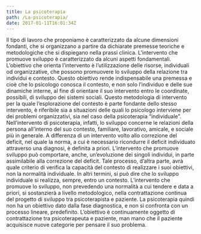 ```yaml
---
title: La psicoterapia
path: /La-psicoterapia/
date: 2017-01-11T16:01:34Z
---
```

Il tipo di lavoro che proponiamo è caratterizzato da alcune dimensioni fondanti, che si organizzano a partire da dichiarate premesse teoriche e metodologiche che si dispiegano nella prassi clinica.
L’intervento che promuove sviluppo è caratterizzato da alcuni aspetti fondamentali.
L’obiettivo che orienta l’intervento è  l’utilizzazione delle risorse, individuali od organizzative, che possono promuovere lo sviluppo della relazione tra individui e contesto. 
Questo obiettivo rende indispensabile una premessa e cioè che lo psicologo conosca il contesto, e non solo l’individuo e delle sue dinamiche interne, al fine di orientare il suo intervento entro le coordinate, possibili, di sviluppo dei sistemi sociali.
Questo metodologia di intervento per la quale l‘esplorazione del contesto è parte fondante dello stesso intervento, è riferibile sia a situazioni delle quali lo psicologo interviene per dei problemi organizzativi, sia nel caso della psicoterapia “individuale”.
Nell’intervento di psicoterapia, infatti, lo sviluppo concerne le relazioni della persona all’interno del suo contesto, familiare, lavorativo, amicale, e sociale più in generale.
A differenza di un intervento volto allo correzione del deficit, nel quale  la norma, a cui è necessario ricondurre il deficit individuato attraverso una diagnosi, è definita a priori.
L’intervento che promuove sviluppo può comportare, anche, un’evoluzione dei singoli individui, in parte assimilabile alla correzione del deficit. Tale processo, d’altra parte, avrà quale criterio di verifica la capacità del contesto di realizzare i suoi obiettivi, non la normalità individuale. In altri termini, si può dire che lo sviluppo individuale si realizza, sempre, entro un contesto.
L’intervento che promuove lo sviluppo, non prevedendo una normalità a cui tendere e data a priori,  si sostanzierà a livello metodologico, nella contrattazione continua del progetto di sviluppo tra psicoterapista e paziente.
La psicoterapia quindi non ha un obiettivo dato dalla fase diagnostica, e non si confronta con un processo lineare, predefinito.
L’obiettivo è continuamente oggetto di contrattazione tra psicoterapeuta e paziente, man mano che il paziente acquisisce nuove categorie per pensare il suo problema.
